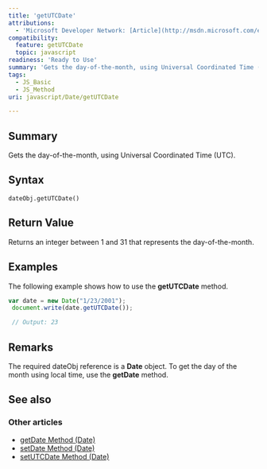 ```yaml
---
title: 'getUTCDate'
attributions:
  - 'Microsoft Developer Network: [Article](http://msdn.microsoft.com/en-us/library/ie/z8d0k600(v=vs.94).aspx)'
compatibility:
  feature: getUTCDate
  topic: javascript
readiness: 'Ready to Use'
summary: 'Gets the day-of-the-month, using Universal Coordinated Time (UTC).'
tags:
  - JS_Basic
  - JS_Method
uri: javascript/Date/getUTCDate

---
```

## Summary

Gets the day-of-the-month, using Universal Coordinated Time (UTC).

## Syntax

    dateObj.getUTCDate()

## Return Value

Returns an integer between 1 and 31 that represents the day-of-the-month.

## Examples

The following example shows how to use the **getUTCDate** method.

``` js
var date = new Date("1/23/2001");
 document.write(date.getUTCDate());

 // Output: 23
```

## Remarks

The required dateObj reference is a **Date** object. To get the day of the month using local time, use the **getDate** method.

## See also

### Other articles

-   [getDate Method (Date)](/javascript/Date/getDate)
-   [setDate Method (Date)](/javascript/Date/setDate)
-   [setUTCDate Method (Date)](/javascript/Date/setUTCDate)

